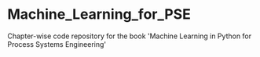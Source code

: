 # Machine_Learning_for_PSE

Chapter-wise code repository for the book 'Machine Learning in Python for Process Systems Engineering'
